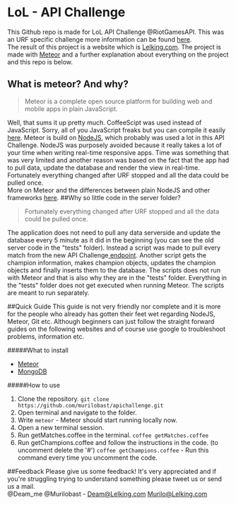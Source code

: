 # LoL - API Challenge
This Github repo is made for LoL API Challenge @RiotGamesAPI. This was an URF specific challenge more information can be found [here](https://developer.riotgames.com/discussion/riot-games-api/show/bX8Z86bm).
<br>
The result of this project is a website which is [Lelking.com](http://www.lelking.com/). The project is made with [Meteor](https://www.meteor.com/) and a further explanation about everything on the project and this repo is below.
## What is meteor? And why?
> Meteor is a complete open source platform for building web and mobile apps in plain JavaScript.

Well, that sums it up pretty much. CoffeeScipt was used instead of JavaScript. Sorry, all of you JavaScript freaks but you can compile it easily [here](http://js2.coffee/). Meteor is build on [NodeJS](https://nodejs.org/), which probably was used a lot in this API Challenge. NodeJS was purposely avoided because it really takes a lot of your time when writing real-time responsive apps. Time was something that was very limited and another reason was based on the fact that the app had to pull data, update the database and render the view in real-time. Fortunately everything changed after URF stopped and all the data could be pulled once.
<br>
More on Meteor and the differences between plain NodeJS and other frameworks [here](http://www.quora.com/JavaScript-Frameworks/AngularJS-Meteor-Backbone-Express-or-plain-NodeJs-When-to-use-each-one).
##Why so little code in the server folder?
>Fortunately everything changed after URF stopped and all the data could be pulled once.

The application does not need to pull any data serverside and update the database every 5 minute as it did in the beginning (you can see the old server code in the "tests" folder). Instead a script was made to pull every match from the new API Challenge[ endpoint](https://developer.riotgames.com/api/methods#!/980/3340). Another script gets the champion information, makes champion objects, updates the champion objects and finally inserts them to the database. The scripts does not run with Meteor and that is also why they are in the "tests" folder. Everything in the "tests" folder does not get executed when running Meteor. The scripts are meant to run separately.

##Quick Guide
This guide is not very friendly nor complete and it is more for the people who already has gotten their feet wet regarding NodeJS, Meteor, Git etc. Although beginners can just follow the straight forward guides on the following websites and of course use google to troubleshoot problems, information etc.

#####What to install
* [Meteor](https://www.meteor.com/install)
* [MongoDB](https://www.mongodb.org/downloads)

#####How to use
1. Clone the repository. `git clone https://github.com/murilobast/apichallenge.git`
2. Open terminal and navigate to the folder.
3. Write `meteor` - Meteor should start running locally now.
4. Open a new terminal session.
4. Run getMatches.coffee in the terminal. `coffee getMatches.coffee`
5. Run getChampions.coffee and follow the instructions in the code. (to uncomment delete the '#') `coffee getChampions.coffee` - Run this command every time you uncomment the code.

##Feedback
Please give us some feedback! It's very appreciated and if you're struggling trying to understand something please tweet us or send us a mail.
<br>
@Deam_me @Murilobast - Deam@Lelking.com Murilo@Lelking.com